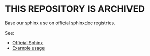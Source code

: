 # THIS REPOSITORY IS ARCHIVED

Base our sphinx use on official sphinxdoc registries.

See:
* [Official Sphinx](https://hub.docker.com/u/sphinxdoc)
* [Example usage](https://github.com/logicly-au/docs.iar-dst.online/blob/8ef3611df608b93b51ca31af28dc98962b286faa/scripts/make.sh#L5-L8) 


